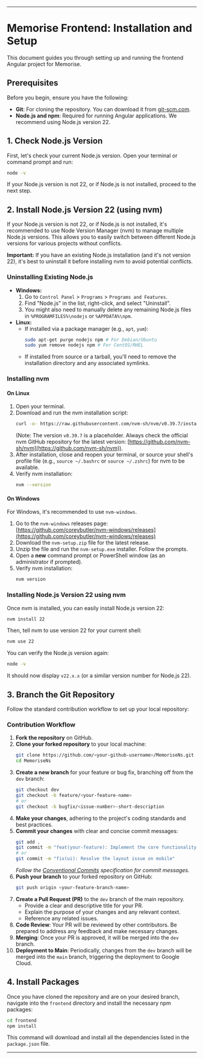 -----

# Memorise Frontend: Installation and Setup

This document guides you through setting up and running the frontend Angular project for Memorise.

## Prerequisites

Before you begin, ensure you have the following:

  * **Git**: For cloning the repository. You can download it from [git-scm.com](https://git-scm.com/).
  * **Node.js and npm**: Required for running Angular applications. We recommend using Node.js version 22.

## 1\. Check Node.js Version

First, let's check your current Node.js version. Open your terminal or command prompt and run:

```bash
node -v
```

If your Node.js version is not 22, or if Node.js is not installed, proceed to the next step.

## 2\. Install Node.js Version 22 (using nvm)

If your Node.js version is not 22, or if Node.js is not installed, it's recommended to use Node Version Manager (nvm) to manage multiple Node.js versions. This allows you to easily switch between different Node.js versions for various projects without conflicts.

**Important:** If you have an existing Node.js installation (and it's not version 22), it's best to uninstall it before installing nvm to avoid potential conflicts.

### Uninstalling Existing Node.js

  * **Windows:**
    1.  Go to `Control Panel` \> `Programs` \> `Programs and Features`.
    2.  Find "Node.js" in the list, right-click, and select "Uninstall".
    3.  You might also need to manually delete any remaining Node.js files in `%PROGRAMFILES%\nodejs` or `%APPDATA%\npm`.
  * **Linux:**
      * If installed via a package manager (e.g., `apt`, `yum`):
        ```bash
        sudo apt-get purge nodejs npm # For Debian/Ubuntu
        sudo yum remove nodejs npm # For CentOS/RHEL
        ```
      * If installed from source or a tarball, you'll need to remove the installation directory and any associated symlinks.

### Installing nvm

#### On Linux

1.  Open your terminal.
2.  Download and run the nvm installation script:
    ```bash
    curl -o- https://raw.githubusercontent.com/nvm-sh/nvm/v0.39.7/install.sh | bash
    ```
    (Note: The version `v0.39.7` is a placeholder. Always check the official nvm GitHub repository for the latest version: [https://github.com/nvm-sh/nvm](https://github.com/nvm-sh/nvm)).
3.  After installation, close and reopen your terminal, or source your shell's profile file (e.g., `source ~/.bashrc` or `source ~/.zshrc`) for nvm to be available.
4.  Verify nvm installation:
    ```bash
    nvm --version
    ```

#### On Windows

For Windows, it's recommended to use `nvm-windows`.

1.  Go to the `nvm-windows` releases page: [https://github.com/coreybutler/nvm-windows/releases](https://github.com/coreybutler/nvm-windows/releases)
2.  Download the `nvm-setup.zip` file for the latest release.
3.  Unzip the file and run the `nvm-setup.exe` installer. Follow the prompts.
4.  Open a **new** command prompt or PowerShell window (as an administrator if prompted).
5.  Verify nvm installation:
    ```bash
    nvm version
    ```

### Installing Node.js Version 22 using nvm

Once nvm is installed, you can easily install Node.js version 22:

```bash
nvm install 22
```

Then, tell nvm to use version 22 for your current shell:

```bash
nvm use 22
```

You can verify the Node.js version again:

```bash
node -v
```

It should now display `v22.x.x` (or a similar version number for Node.js 22).

## 3\. Branch the Git Repository

Follow the standard contribution workflow to set up your local repository:

### Contribution Workflow

1.  **Fork the repository** on GitHub.
2.  **Clone your forked repository** to your local machine:
    ```bash
    git clone https://github.com/<your-github-username>/MemoriseNs.git
    cd MemoriseNs
    ```
3.  **Create a new branch** for your feature or bug fix, branching off from the `dev` branch:
    ```bash
    git checkout dev
    git checkout -b feature/<your-feature-name>
    # or
    git checkout -b bugfix/<issue-number>-short-description
    ```
4.  **Make your changes**, adhering to the project's coding standards and best practices.
5.  **Commit your changes** with clear and concise commit messages:
    ```bash
    git add .
    git commit -m "feat(your-feature): Implement the core functionality"
    # or
    git commit -m "fix(ui): Resolve the layout issue on mobile"
    ```
    *Follow the [Conventional Commits](https://www.conventionalcommits.org/en/v1.0.0/) specification for commit messages.*
6.  **Push your branch** to your forked repository on GitHub:
    ```bash
    git push origin <your-feature-branch-name>
    ```
7.  **Create a Pull Request (PR)** to the `dev` branch of the main repository.
      * Provide a clear and descriptive title for your PR.
      * Explain the purpose of your changes and any relevant context.
      * Reference any related issues.
8.  **Code Review**: Your PR will be reviewed by other contributors. Be prepared to address any feedback and make necessary changes.
9.  **Merging**: Once your PR is approved, it will be merged into the `dev` branch.
10. **Deployment to Main**: Periodically, changes from the `dev` branch will be merged into the `main` branch, triggering the deployment to Google Cloud.

## 4\. Install Packages

Once you have cloned the repository and are on your desired branch, navigate into the `frontend` directory and install the necessary npm packages:

```bash
cd frontend
npm install
```

This command will download and install all the dependencies listed in the `package.json` file.

-----
